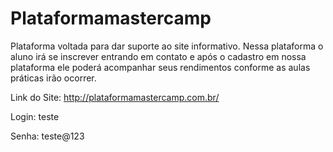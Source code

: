 # Plataformamastercamp

Plataforma voltada para dar suporte ao site informativo. Nessa plataforma o aluno irá se inscrever entrando em contato e após o cadastro em nossa plataforma ele poderá acompanhar seus rendimentos conforme as aulas práticas irão ocorrer.

Link do Site: http://plataformamastercamp.com.br/

Login: teste 

Senha: teste@123

